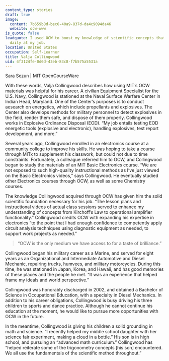 ```yaml
---
content_type: stories
draft: true
image:
  content: 7b659b8d-bec6-40a9-837d-da4c9094da46
  website: ocw-www
is_quote: false
leadquote: I used OCW to boost my knowledge of scientific concepts that I encounter
  daily at my job.
location: United States
occupation: Self-Learner
title: Valja Collingwood
uid: 4f3124fe-0d6d-43eb-83c8-f7b575a5531a
---
```

Sara Sezun | MIT OpenCourseWare

With these words, Valja Collingwood describes how using MIT’s OCW materials was helpful for his career. A civilian Equipment Specialist for the U.S. Navy, Collingwood is stationed at the Naval Surface Warfare Center in Indian Head, Maryland. One of the Center’s purposes is to conduct aesearch on energetics, which include propellants and explosives. The Center also develops methods for military personnel to detect explosives in the field, render them safe, and dispose of them properly. Collingwood works in Explosive Ordinance Disposal (EOD). “My job entails testing EOD energetic tools (explosive and electronic), handling explosives, test report development, and more.”

Several years ago, Collingwood enrolled in an electronics course at a community college to improve his skills. He was hoping to take a course through MITx to supplement his classwork, but could not due to time constraints. Fortunately, a colleague referred him to OCW, and Collingwood began to study the materials of an MIT Basic Electronics course. “We are not exposed to such high-quality instructional methods as I’ve just viewed on the Basic Electronics videos,” says Collingwood. He eventually studied other Electronics courses through OCW, as well as some Chemistry courses.

The knowledge Collingwood acquired through OCW has given him the solid scientific foundation necessary for his job. “The lesson plans and instructional videos of actual class sessions served to enhance my understanding of concepts from Kirchoff’s Law to operational amplifier functionality.” Collingwood credits OCW with expanding his expertise in electronics “to the point that I had enough confidence to competently apply circuit analysis techniques using diagnostic equipment as needed, to support work projects as needed.”

> “OCW is the only medium we have access to for a taste of brilliance.”

Collingwood began his military career as a Marine, and served for eight years as an Organizational and Intermediate Automotive and Diesel Mechanic, repairing trucks, humvees, and military motorcycles. During this time, he was stationed in Japan, Korea, and Hawaii, and has good memories of these places and the people he met. “It was an experience that helped frame my ideals and world perspective.”

Collingwood was honorably discharged in 2002, and obtained a Bachelor of Science in Occupational Education, with a specialty in Diesel Mechanics. In addition to his career obligations, Collingwood is busy driving his three children to sports and dance practice. Although he cannot continue his education at the moment, he would like to pursue more opportunities with OCW in the future.

In the meantime, Collingwood is giving his children a solid grounding in math and science. “I recently helped my middle school daughter with her science fair experiment, making a cloud in a bottle.” His son is in high school, and pursuing an “advanced math curriculum.” Collingwood has “helped reiterate some of the trigonometry concepts \[his son\] encountered. We all use the fundamentals of the scientific method throughout.”